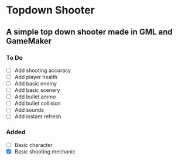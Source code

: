 # Topdown Shooter
## A simple top down shooter made in GML and GameMaker

### To Do
- [ ] Add shooting accuracy
- [ ] Add player health
- [ ] Add basic enemy
- [ ] Add basic scenery
- [ ] Add bullet ammo
- [ ] Add bullet collision
- [ ] Add sounds
- [ ] Add instant refresh

### Added
- [ ] Basic character
- [x] Basic shooting mechanic
